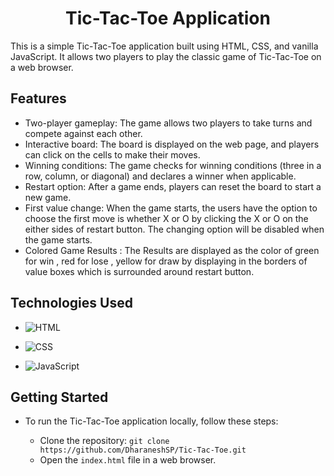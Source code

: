 

<h1 style="text-align: center;">Tic-Tac-Toe Application</h1>


This is a simple Tic-Tac-Toe application built using HTML, CSS, and vanilla JavaScript. It allows two players to play the classic game of Tic-Tac-Toe on a web browser.

## Features

- Two-player gameplay: The game allows two players to take turns and compete against each other.
- Interactive board: The board is displayed on the web page, and players can click on the cells to make their moves.
- Winning conditions: The game checks for winning conditions (three in a row, column, or diagonal) and declares a winner when applicable.
- Restart option: After a game ends, players can reset the board to start a new game.
- First value change: When the game starts, the users have the option to choose the first move is whether X or O by clicking the X or O on the either sides of restart button. The changing option will be disabled when the game starts.
- Colored Game Results : The Results are displayed as the color of green for win , red for lose , yellow for draw by displaying in the borders of value boxes which is surrounded around restart button.


## Technologies Used



- ![HTML](https://img.shields.io/badge/HTML-5-orange) 

- ![CSS](https://img.shields.io/badge/CSS-3-blue)

- ![JavaScript](https://img.shields.io/badge/JavaScript-ES6-yellow)



## Getting Started

- To run the Tic-Tac-Toe application locally, follow these steps:

    - Clone the repository: `git clone https://github.com/DharaneshSP/Tic-Tac-Toe.git`
    - Open the `index.html` file in a web browser.
  <!--
- To run the Tic-Tac-Toe application without locally,     

    - [Click To Run Directly](https://dharaneshsp.github.io/Tic-Tac-Toe/)
   -->

## Usage

- When the game is loaded in a web browser, the Tic-Tac-Toe board will be displayed.
- Player 1 (usually 'X') starts the game by clicking on an empty cell on the board.
- Player 2 (usually 'O') takes the next turn by clicking on an empty cell.
- The starting values X or O can be changed before starting the game by clicking the values either side of the restart button.
- Players continue taking turns until a player wins or the game ends in a draw.
- After the game ends, players can click the "Restart" button to start a new game.






